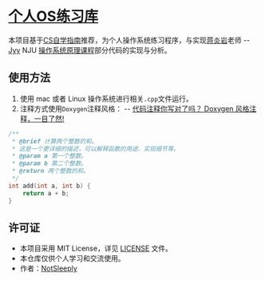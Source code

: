 # [个人OS练习库](https://github.com/NotSleeply/OSTraining)

本项目基于[CS自学指南](https://csdiy.wiki/%E6%93%8D%E4%BD%9C%E7%B3%BB%E7%BB%9F/NJUOS)推荐，为个人操作系统练习程序，与实现[蒋炎岩](https://github.com/jiangyy)老师 -- [Jyy](https://jyywiki.cn) NJU [操作系统原理课程](https://space.bilibili.com/202224425)部分代码的实现与分析。


## 使用方法

1. 使用 mac 或者 Linux 操作系统进行相关`.cpp`文件运行。
2. 注释方式使用`Doxygen`注释风格：  -- [代码注释你写对了吗？ Doxygen 风格注释，一目了然!](https://blog.csdn.net/memoryfurong/article/details/149191128)
``` C++
/**
 * @brief 计算两个整数的和。
 * 这是一个更详细的描述，可以解释函数的用途、实现细节等。
 * @param a 第一个整数。
 * @param b 第二个整数。
 * @return 两个整数的和。
 */
int add(int a, int b) {
    return a + b;
}
```

## 许可证

- 本项目采用 MIT License，详见 [LICENSE](LICENSE) 文件。
- 本仓库仅供个人学习和交流使用。
- 作者：[NotSleeply](https://github.com/NotSleeply)
